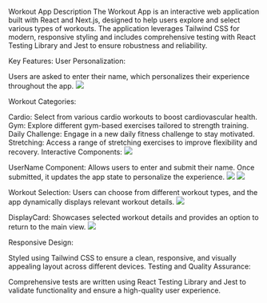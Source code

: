 Workout App Description
The Workout App is an interactive web application built with React and Next.js, designed to help users explore and select various types of workouts. The application leverages Tailwind CSS for modern, responsive styling and includes comprehensive testing with React Testing Library and Jest to ensure robustness and reliability.

Key Features:
User Personalization:

Users are asked to enter their name, which personalizes their experience throughout the app.
<img src="../test-project/src/public/Skärmavbild1.png"/>


Workout Categories:


Cardio: Select from various cardio workouts to boost cardiovascular health.
Gym: Explore different gym-based exercises tailored to strength training.
Daily Challenge: Engage in a new daily fitness challenge to stay motivated.
Stretching: Access a range of stretching exercises to improve flexibility and recovery.
Interactive Components:
<img src="../test-project/src/public/Skärmavbild3.png"/>

UserName Component: Allows users to enter and submit their name. Once submitted, it updates the app state to personalize the experience.
<img src="../test-project/src/public/Skärmavbild2.png"/>
<img src="../test-project/src/public/Skärmavbild3.png"/>

Workout Selection: Users can choose from different workout types, and the app dynamically displays relevant workout details.
<img src="../test-project/src/public/Skärmavbild3.png"/>

DisplayCard: Showcases selected workout details and provides an option to return to the main view.
<img src="../test-project/src/public/Skärmavbild4.png"/>

Responsive Design:

Styled using Tailwind CSS to ensure a clean, responsive, and visually appealing layout across different devices.
Testing and Quality Assurance:

Comprehensive tests are written using React Testing Library and Jest to validate functionality and ensure a high-quality user experience.
